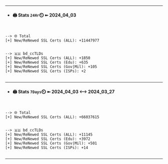 

---
- #### 🖨️ **Stats** `24Hr`⏲️ ➼ 2024_04_03
```console


--> 🌐 Total
[+] New/ReNewed SSL Certs (ALL): +11447977


--> 🇧🇩 bd_ccTLDs
[+] New/ReNewed SSL Certs (ALL): +1850
[+] New/ReNewed SSL Certs (Edu): +635
[+] New/ReNewed SSL Certs (Gov|Mil): +105
[+] New/ReNewed SSL Certs (ISPs): +2


```

---
- #### 🖨️ **Stats** `7Days`⏲️ ➼ 2024_04_03 <--> 2024_03_27
```console


--> 🌐 Total
[+] New/ReNewed SSL Certs (ALL): +66037615


--> 🇧🇩 bd_ccTLDs
[+] New/ReNewed SSL Certs (ALL): +11145
[+] New/ReNewed SSL Certs (Edu): +3972
[+] New/ReNewed SSL Certs (Gov|Mil): +501
[+] New/ReNewed SSL Certs (ISPs): +14


```

---

